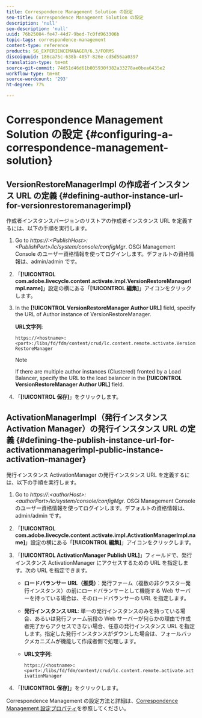 ```yaml
---
title: Correspondence Management Solution の設定
seo-title: Correspondence Management Solution の設定
description: 'null'
seo-description: 'null'
uuid: 76b25004-fe47-44d7-9bed-7c0fd963306b
topic-tags: correspondence-management
content-type: reference
products: SG_EXPERIENCEMANAGER/6.3/FORMS
discoiquuid: 186ca75c-638b-4057-826e-cd5d56aa0397
translation-type: tm+mt
source-git-commit: 74d51d46d61b005930f382a33278ae0bea6435e2
workflow-type: tm+mt
source-wordcount: '293'
ht-degree: 77%

---
```



# Correspondence Management Solution の設定 {#configuring-a-correspondence-management-solution}

## VersionRestoreManagerImpl の作成者インスタンス URL の定義 {#defining-author-instance-url-for-versionrestoremanagerimpl}

作成者インスタンスバージョンのリストアの作成者インスタンス URL を定義するには、以下の手順を実行します。

1. Go to *https://:&lt;PublishHost>:&lt;PublishPort>/lc/system/console/configMgr*. OSGi Management Console のユーザー資格情報を使ってログインします。デフォルトの資格情報は、admin/admin です。
1. 「**[!UICONTROL com.adobe.livecycle.content.activate.impl.VersionRestoreManagerImpl.name]**」設定の横にある「**[!UICONTROL 編集]**」アイコンをクリックします。
1. In the **[!UICONTROL VersionRestoreManager Author URL]** field, specify the URL of Author instance of VersionRestoreManager.

   **URL文字列**:

   `https://<hostname>:<port>:/libs/fd/fdm/content/crud/lc.content.remote.activate.VersionRestoreManager`

   >[!NOTE]
   >
   >If there are multiple author instances (Clustered) fronted by a Load Balancer, specify the URL to the load balancer in the **[!UICONTROL VersionRestoreManager Author URL]** field.

1. 「**[!UICONTROL 保存]**」をクリックします。

## ActivationManagerImpl（発行インスタンス Activation Manager）の発行インスタンス URL の定義 {#defining-the-publish-instance-url-for-activationmanagerimpl-public-instance-activation-manager}

発行インスタンス ActivationManager の発行インスタンス URL を定義するには、以下の手順を実行します。

1. Go to *https://:&lt;authorHost>:&lt;authorPort>/lc/system/console/configMgr*. OSGi Management Console のユーザー資格情報を使ってログインします。デフォルトの資格情報は、admin/admin です。
1. 「**[!UICONTROL com.adobe.livecycle.content.activate.impl.ActivationManagerImpl.name]**」設定の横にある「**[!UICONTROL 編集]**」アイコンをクリックします。
1. 「**[!UICONTROL ActivationManager Publish URL]**」フィールドで、発行インスタンス ActivationManager にアクセスするための URL を指定します。次の URL を指定できます。

   * **ロードバランサー URL（推奨）**：発行ファーム（複数の非クラスター発行インスタンス）の前にロードバランサーとして機能する Web サーバーを持っている場合は、そのロードバランサーの URL を指定します。
   * **発行インスタンス URL**: 単一の発行インスタンスのみを持っている場合、あるいは発行ファーム前段の Web サーバーが何らかの理由で作成者完了からアクセスできない場合、任意の発行インスタンス URL を指定します。指定した発行インスタンスがダウンした場合は、フォールバックメカニズムが機能して作成者側で処理します。
   * **URL文字列**:

      `https://<hostname>:<port>:/libs/fd/fdm/content/crud/lc.content.remote.activate.activationManager`

1. 「**[!UICONTROL 保存]**」をクリックします。

Correspondence Management の設定方法と詳細は、[Correspondence Management 設定プロパティ](https://helpx.adobe.com/aem-forms/6-2/cm-configuration-properties.html)を参照してください。
